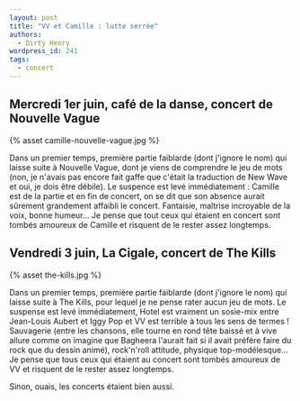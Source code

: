 ```yaml
---
layout: post
title: "VV et Camille : lutte serrée"
authors:
  - Dirty Henry
wordpress_id: 241
tags:
  - concert
---
```


## Mercredi 1er juin, café de la danse, concert de Nouvelle Vague

{% asset camille-nouvelle-vague.jpg %}

Dans un premier temps, première partie faiblarde (dont j'ignore le nom) qui
laisse suite à Nouvelle Vague, dont je viens de comprendre le jeu de mots (non,
je n'avais pas encore fait gaffe que c'était la traduction de New Wave et oui,
je dois être débile). Le suspence est levé immédiatement : Camille est de la
partie et en fin de concert, on se dit que son absence aurait sûrement
grandement affaibli le concert. Fantaisie, maîtrise incroyable de la voix, bonne
humeur… Je pense que tout ceux qui étaient en concert sont tombés amoureux de
Camille et risquent de le rester assez longtemps.

## Vendredi 3 juin, La Cigale, concert de The Kills

{% asset the-kills.jpg %}

Dans un premier temps, première partie faiblarde (dont j'ignore le nom) qui
laisse suite à The Kills, pour lequel je ne pense rater aucun jeu de mots. Le
suspense est levé immédiatement, Hotel est vraiment un sosie-mix entre
Jean-Louis Aubert et Iggy Pop et VV est terrible à tous les sens de termes !
Sauvagerie (entre les chansons, elle tourne en rond tête baissé et à vive allure
comme on imagine que Bagheera l'aurait fait si il avait préfére faire du rock
que du dessin animé), rock'n'roll attitude, physique top-modélesque… Je pense
que tous ceux qui étaient au concert sont tombés amoureux de VV et risquent de
le rester assez longtemps.

Sinon, ouais, les concerts étaient bien aussi.
